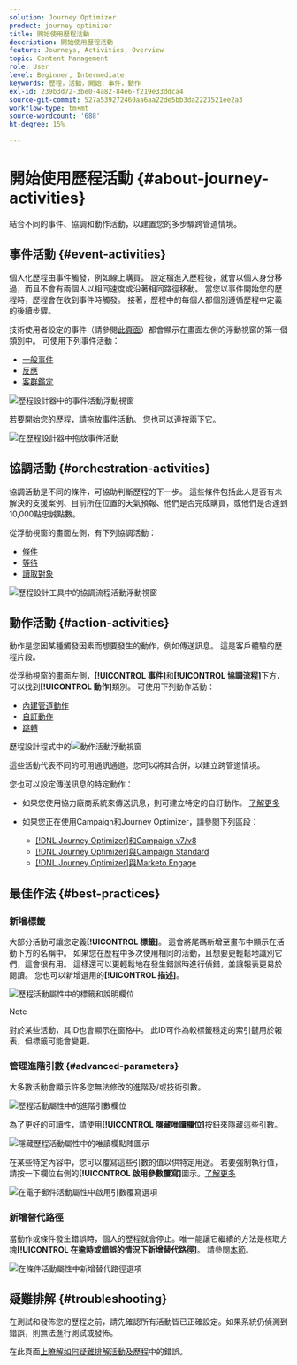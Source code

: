 ```yaml
---
solution: Journey Optimizer
product: journey optimizer
title: 開始使用歷程活動
description: 開始使用歷程活動
feature: Journeys, Activities, Overview
topic: Content Management
role: User
level: Beginner, Intermediate
keywords: 歷程，活動，開始，事件，動作
exl-id: 239b3d72-3be0-4a82-84e6-f219e33ddca4
source-git-commit: 527a539272460aa6aa22de5bb3da2223521ee2a3
workflow-type: tm+mt
source-wordcount: '688'
ht-degree: 15%

---
```


# 開始使用歷程活動 {#about-journey-activities}

結合不同的事件、協調和動作活動，以建置您的多步驟跨管道情境。

## 事件活動 {#event-activities}

個人化歷程由事件觸發，例如線上購買。 設定檔進入歷程後，就會以個人身分移過，而且不會有兩個人以相同速度或沿著相同路徑移動。 當您以事件開始您的歷程時，歷程會在收到事件時觸發。 接著，歷程中的每個人都個別遵循歷程中定義的後續步驟。

技術使用者設定的事件（請參閱[此頁面](../event/about-events.md)）都會顯示在畫面左側的浮動視窗的第一個類別中。 可使用下列事件活動：

* [一般事件](../building-journeys/general-events.md)
* [反應](../building-journeys/reaction-events.md)
* [客群鑑定](../building-journeys/audience-qualification-events.md)

![歷程設計器中的事件活動浮動視窗](assets/journey43.png)

若要開始您的歷程，請拖放事件活動。 您也可以連按兩下它。

![在歷程設計器中拖放事件活動](assets/journey44.png)

## 協調活動 {#orchestration-activities}

協調活動是不同的條件，可協助判斷歷程的下一步。 這些條件包括此人是否有未解決的支援案例、目前所在位置的天氣預報、他們是否完成購買，或他們是否達到10,000點忠誠點數。

從浮動視窗的畫面左側，有下列協調活動：

* [條件](../building-journeys/condition-activity.md)
* [等待](../building-journeys/wait-activity.md)
* [讀取對象](../building-journeys/read-audience.md)

![歷程設計工具中的協調流程活動浮動視窗](assets/journey49.png)

## 動作活動 {#action-activities}

動作是您因某種觸發因素而想要發生的動作，例如傳送訊息。 這是客戶體驗的歷程片段。

從浮動視窗的畫面左側，**[!UICONTROL 事件]**&#x200B;和&#x200B;**[!UICONTROL 協調流程]**&#x200B;下方，可以找到&#x200B;**[!UICONTROL 動作]**&#x200B;類別。 可使用下列動作活動：

* [內建管道動作](../building-journeys/journeys-message.md)
* [自訂動作](../building-journeys/using-custom-actions.md)
* [跳轉](../building-journeys/jump.md)

歷程設計程式中的![動作活動浮動視窗](assets/journey58.png)

這些活動代表不同的可用通訊通道。您可以將其合併，以建立跨管道情境。

您也可以設定傳送訊息的特定動作：

* 如果您使用協力廠商系統來傳送訊息，則可建立特定的自訂動作。 [了解更多](../action/action.md)

* 如果您正在使用Campaign和Journey Optimizer，請參閱下列區段：

   * [[!DNL Journey Optimizer]和Campaign v7/v8](../action/acc-action.md)
   * [[!DNL Journey Optimizer]與Campaign Standard](../action/acs-action.md)
   * [[!DNL Journey Optimizer]與Marketo Engage](../action/marketo-engage.md)

## 最佳作法 {#best-practices}

### 新增標籤

大部分活動可讓您定義&#x200B;**[!UICONTROL 標籤]**。 這會將尾碼新增至畫布中顯示在活動下方的名稱中。 如果您在歷程中多次使用相同的活動，且想要更輕鬆地識別它們，這會很有用。 這樣還可以更輕鬆地在發生錯誤時進行偵錯，並讓報表更易於閱讀。 您也可以新增選用的&#x200B;**[!UICONTROL 描述]**。

![歷程活動屬性中的標籤和說明欄位](assets/journey-action-label.png)

>[!NOTE]
>
>對於某些活動，其ID也會顯示在窗格中。 此ID可作為較標籤穩定的索引鍵用於報表，但標籤可能會變更。

### 管理進階引數 {#advanced-parameters}

大多數活動會顯示許多您無法修改的進階及/或技術引數。

![歷程活動屬性中的進階引數欄位](assets/journey-advanced-parameters.png)

為了更好的可讀性，請使用&#x200B;**[!UICONTROL 隱藏唯讀欄位]**&#x200B;按鈕來隱藏這些引數。

![隱藏歷程活動屬性中的唯讀欄點陣圖示](assets/journey-hide-read-only-fields.png)

在某些特定內容中，您可以覆寫這些引數的值以供特定用途。 若要強制執行值，請按一下欄位右側的&#x200B;**[!UICONTROL 啟用參數覆寫]**&#x200B;圖示。[了解更多](../configuration/primary-email-addresses.md#journey-parameters)

![在電子郵件活動屬性中啟用引數覆寫選項](assets/journey-enable-parameter-override.png)

### 新增替代路徑

當動作或條件發生錯誤時，個人的歷程就會停止。唯一能讓它繼續的方法是核取方塊&#x200B;**[!UICONTROL 在逾時或錯誤的情況下新增替代路徑]**。 請參閱[本節](../building-journeys/using-the-journey-designer.md#paths)。

![在條件活動屬性中新增替代路徑選項](assets/journey42.png)

## 疑難排解 {#troubleshooting}

在測試和發佈您的歷程之前，請先確認所有活動皆已正確設定。如果系統仍偵測到錯誤，則無法進行測試或發佈。

在此頁面[上瞭解如何疑難排解活動及歷程](troubleshooting.md)中的錯誤。
